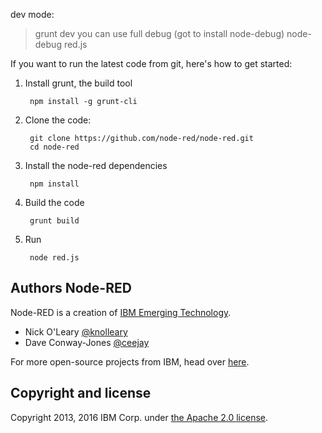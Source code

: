 
dev mode:  
>grunt dev
you can use full debug (got to install node-debug)
>node-debug red.js


If you want to run the latest code from git, here's how to get started:

1. Install grunt, the build tool

        npm install -g grunt-cli

2. Clone the code:

        git clone https://github.com/node-red/node-red.git
        cd node-red

3. Install the node-red dependencies

        npm install

4. Build the code

        grunt build

5. Run

        node red.js



## Authors Node-RED

Node-RED is a creation of [IBM Emerging Technology](http://ibm.com/blogs/et).

* Nick O'Leary [@knolleary](http://twitter.com/knolleary)
* Dave Conway-Jones [@ceejay](http://twitter.com/ceejay)

For more open-source projects from IBM, head over [here](http://ibm.github.io).

## Copyright and license

Copyright 2013, 2016 IBM Corp. under [the Apache 2.0 license](LICENSE).
